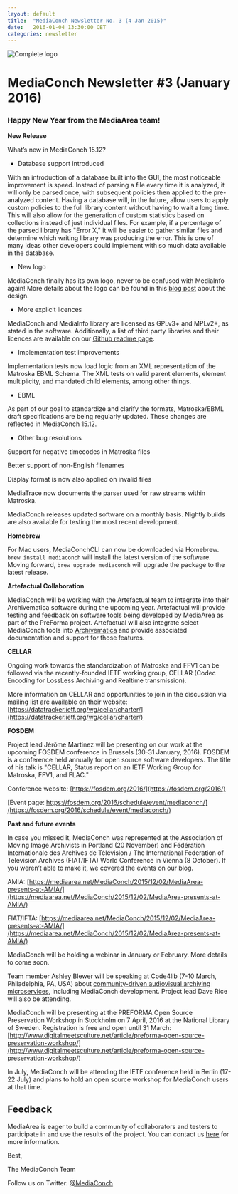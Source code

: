 ```yaml
---
layout: default
title:  "MediaConch Newsletter No. 3 (4 Jan 2015)"
date:   2016-01-04 13:30:00 CET
categories: newsletter
---
```


![Complete logo](/MediaConch/images/ms-icon-310x310.png) 

# MediaConch Newsletter #3 (January 2016)

### Happy New Year from the MediaArea team!

**New Release**

What’s new in MediaConch 15.12?

* Database support introduced

With an introduction of a database built into the GUI, the most noticeable improvement is speed. Instead of parsing a file every time it is analyzed, it will only be parsed once, with subsequent policies then applied to the pre-analyzed content. Having a database will, in the future, allow users to apply custom policies to the full library content without having to wait a long time. This will also allow for the generation of custom statistics based on collections instead of just individual files. For example, if a percentage of the parsed library has "Error X," it will be easier to gather similar files and determine which writing library was producing the error. This is one of many ideas other developers could implement with so much data available in the database.

* New logo

MediaConch finally has its own logo, never to be confused with MediaInfo again! More details about the logo can be found in this [blog post](https://mediaarea.net/MediaConch/2016/01/04/MediaConch-now-has-a-logo/) about the design.

* More explicit licences

MediaConch and MediaInfo library are licensed as GPLv3+ and MPLv2+, as stated in the software. Additionally, a list of third party libraries and their licences are available on our [Github ](https://github.com/MediaArea/MediaConch#licensing-of-third-party-libraries)[readme](https://github.com/MediaArea/MediaConch#licensing-of-third-party-libraries)[ page](https://github.com/MediaArea/MediaConch#licensing-of-third-party-libraries).

* Implementation test improvements

Implementation tests now load logic from an XML representation of the Matroska EBML Schema. The XML tests on valid parent elements, element multiplicity, and mandated child elements, among other things.

* EBML

As part of our goal to standardize and clarify the formats, Matroska/EBML draft specifications are being regularly updated. These changes are reflected in MediaConch 15.12.

* Other bug resolutions

Support for negative timecodes in Matroska files 

Better support of non-English filenames 

Display format is now also applied on invalid files 

MediaTrace now documents the parser used for raw streams within Matroska. 

MediaConch releases updated software on a monthly basis. Nightly builds are also available for testing the most recent development.

**Homebrew**

For Mac users, MediaConchCLI can now be downloaded via Homebrew. `brew install mediaconch` will install the latest version of the software. Moving forward, `brew upgrade mediaconch` will upgrade the package to the latest release.

**Artefactual Collaboration**

MediaConch will be working with the Artefactual team to integrate into their Archivematica software during the upcoming year. Artefactual will provide testing and feedback on software tools being developed by MediaArea as part of the PreForma project. Artefactual will also integrate select MediaConch tools into [Archivematica](https://www.archivematica.org) and provide associated documentation and support for those features.

**CELLAR**

Ongoing work towards the standardization of Matroska and FFV1 can be followed via the recently-founded IETF working group, CELLAR (Codec Encoding for LossLess Archiving and Realtime transmission).

More information on CELLAR and opportunities to join in the discussion via mailing list are available on their website: [https://datatracker.ietf.org/wg/cellar/charter/](https://datatracker.ietf.org/wg/cellar/charter/)

**FOSDEM**

Project lead Jérôme Martinez will be presenting on our work at the upcoming FOSDEM conference in Brussels (30-31 January, 2016). FOSDEM is a conference held annually for open source software developers. The title of his talk is "CELLAR, Status report on an IETF Working Group for Matroska, FFV1, and FLAC."

Conference website: [https://fosdem.org/2016/](https://fosdem.org/2016/)

[Event page: https://fosdem.org/2016/schedule/event/mediaconch/](https://fosdem.org/2016/schedule/event/mediaconch/)

**Past and future events**

In case you missed it, MediaConch was represented at the Association of Moving Image Archivists  in Portland (20 November) and Fédération Internationale des Archives de Télévision / The International Federation of Television Archives (FIAT/IFTA) World Conference in Vienna (8 October). If you weren’t able to make it, we covered the events on our blog.

AMIA: [https://mediaarea.net/MediaConch/2015/12/02/MediaArea-presents-at-AMIA/](https://mediaarea.net/MediaConch/2015/12/02/MediaArea-presents-at-AMIA/)

FIAT/IFTA: [https://mediaarea.net/MediaConch/2015/12/02/MediaArea-presents-at-AMIA/](https://mediaarea.net/MediaConch/2015/12/02/MediaArea-presents-at-AMIA/)

MediaConch will be holding a webinar in January or February. More details to come soon.

Team member Ashley Blewer will be speaking at Code4lib (7-10 March, Philadelphia, PA, USA) about [community-driven audiovisual archiving microservices](http://2016.code4lib.org/talks/Free-your-workflows-and-the-rest-will-follow-communitydriven-AV-solutions-through-open-source-workflow-development/), including MediaConch development. Project lead Dave Rice will also be attending. 

MediaConch will be presenting at the PREFORMA Open Source Preservation Workshop in Stockholm on 7 April, 2016 at the National Library of Sweden. Registration is free and open until 31 March: [http://www.digitalmeetsculture.net/article/preforma-open-source-preservation-workshop/](http://www.digitalmeetsculture.net/article/preforma-open-source-preservation-workshop/)

In July, MediaConch will be attending the IETF conference held in Berlin (17-22 July) and plans to hold an open source workshop for MediaConch users at that time.

## Feedback

MediaArea is eager to build a community of collaborators and testers to participate in and use the results of the project. You can contact us [here](https://mediaarea.net/newsletter/lt.php?id=LEkECU0EAURUBQ) for more information.

Best,

The MediaConch Team

Follow us on Twitter: [@MediaConch](https://mediaarea.net/newsletter/lt.php?id=LEkGAU0EAURUBQ)

